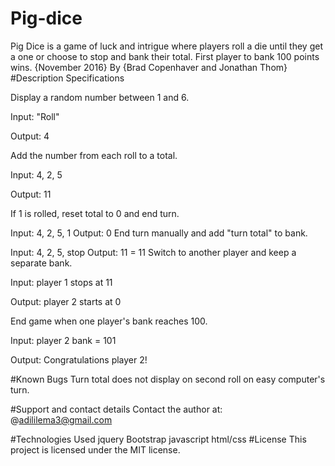 # Pig-dice
Pig Dice is a game of luck and intrigue where players roll a die until they get a one or choose to stop and bank their total. First player to bank 100 points wins. {November 2016}
By {Brad Copenhaver and Jonathan Thom}
#Description
Specifications

Display a random number between 1 and 6.

Input: "Roll"

Output: 4

Add the number from each roll to a total.

Input: 4, 2, 5

Output: 11

If 1 is rolled, reset total to 0 and end turn.

Input: 4, 2, 5, 1
Output: 0
End turn manually and add "turn total" to bank.

Input: 4, 2, 5, stop
Output: 11 = 11
Switch to another player and keep a separate bank.

Input: player 1 stops at 11

Output: player 2 starts at 0

End game when one player's bank reaches 100.

Input: player 2 bank = 101

Output: Congratulations player 2!


#Known Bugs
Turn total does not display on second roll on easy computer's turn.

#Support and contact details
Contact the author at: @adililema3@gmail.com

#Technologies Used
jquery
Bootstrap
javascript
html/css
#License
This project is licensed under the MIT license.

